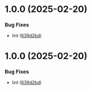 # 1.0.0 (2025-02-20)


### Bug Fixes

* lint ([639d2bd](https://github.com/Aohzan/hass-gce-xdisplay-v2/commit/639d2bd7ea9fdb1ccc2992429d25b9c175271a64))

# 1.0.0 (2025-02-20)


### Bug Fixes

* lint ([639d2bd](https://github.com/Aohzan/hass-gce-xdisplay-v2/commit/639d2bd7ea9fdb1ccc2992429d25b9c175271a64))
